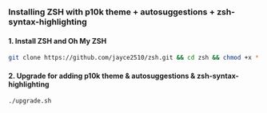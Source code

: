 ### Installing ZSH with p10k theme + autosuggestions + zsh-syntax-highlighting

#### 1. Install ZSH and Oh My ZSH

```sh
git clone https://github.com/jayce2510/zsh.git && cd zsh && chmod +x *.sh && ./install.sh
```

#### 2. Upgrade for adding p10k theme & autosuggestions & zsh-syntax-highlighting

```sh
./upgrade.sh
```